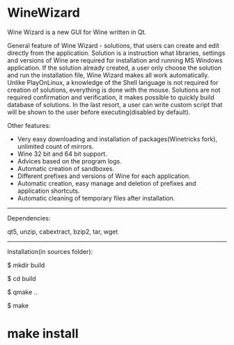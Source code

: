 # WineWizard
Wine Wizard is a new GUI for Wine written in Qt.

General feature of Wine Wizard - solutions, that users can create and edit directly from the application. 
Solution is a instruction what libraries, settings and versions of Wine are required for installation and running MS Windows application. If the solution already created, a user only choose the solution and run the installation file, Wine Wizard makes all work automatically. Unlike PlayOnLinux, a knowledge of the Shell language is not required for creation of solutions, everything is done with the mouse. Solutions are not required confirmation and verification, it makes possible to quickly build database of solutions. In the last resort, a user can write custom script that will be shown to the user before executing(disabled by default).

Other features:

- Very easy downloading and installation of packages(Winetricks fork), unlimited count of mirrors.
- Wine 32 bit and 64 bit support.
- Advices based on the program logs.
- Automatic creation of sandboxes.
- Different prefixes and versions of Wine for each application.
- Automatic creation, easy manage and deletion of prefixes and application shortcuts.
- Automatic cleaning of temporary files after installation.

***********************************************

Dependencies:

qt5, unzip, cabextract, bzip2, tar, wget

***********************************************

Installation(in sources folder):

$ mkdir build

$ cd build

$ qmake ..

$ make

# make install
